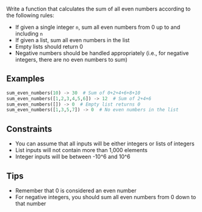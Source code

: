 Write a function that calculates the sum of all even numbers according to the following rules:

- If given a single integer `n`, sum all even numbers from 0 up to and including `n`
- If given a list, sum all even numbers in the list
- Empty lists should return 0
- Negative numbers should be handled appropriately (i.e., for negative integers, there are no even numbers to sum)

## Examples

```python
sum_even_numbers(10) -> 30  # Sum of 0+2+4+6+8+10
sum_even_numbers([1,2,3,4,5,6]) -> 12  # Sum of 2+4+6
sum_even_numbers([]) -> 0  # Empty list returns 0
sum_even_numbers([1,3,5,7]) -> 0  # No even numbers in the list
```

## Constraints

- You can assume that all inputs will be either integers or lists of integers
- List inputs will not contain more than 1,000 elements
- Integer inputs will be between -10^6 and 10^6

## Tips

- Remember that 0 is considered an even number
- For negative integers, you should sum all even numbers from 0 down to that number
